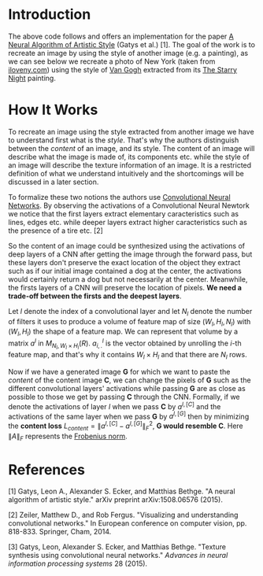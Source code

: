 # Introduction
The above code follows and offers an implementation for the paper [A Neural Algorithm of Artistic Style](https://arxiv.org/abs/1508.06576) (Gatys et al.) [1].
The goal of the work is to recreate an image by using the style of another image (e.g. a painting), as we can see below we recreate a photo of New York (taken from [iloveny.com](https://www.iloveny.com/)) using the style of [Van Gogh](https://en.wikipedia.org/wiki/Vincent_van_Gogh) extracted from its [The Starry Night](https://en.wikipedia.org/wiki/The_Starry_Night) painting.

# How It Works
To recreate an image using the style extracted from another image we have to understand first what is the *style*. That's why the authors distinguish between the *content* of an image, and its style. The content of an image will describe what the image is made of, its components etc. while the style of an image will describe the texture information of an image. It is a restricted definition of what we understand intuitively and the shortcomings will be discussed in a later section.

To formalize these two notions the authors use [Convolutional Neural Networks](https://en.wikipedia.org/wiki/Convolutional_neural_network). By observing the activations of a Convolutional Neural Newtork we notice that the first layers extract elementary caracteristics such as lines, edges etc. while deeper layers extract higher caracteristics such as the presence of a tire etc. [2]

So the content of an image could be synthesized using the activations of deep layers of a CNN after getting the image through the forward pass, but these layers don't preserve the exact location of the object they extract such as if our initial image contained a dog at the center, the activations would certainly return a dog but not necessarily at the center. Meanwhile, the firsts layers of a CNN will preserve the location of pixels. **We need a trade-off between the firsts and the deepest layers**.

Let $l$ denote the index of a convolutional layer and let $N_{l}$ denote the number of filters it uses to produce a volume of feature map of size $(W_{l}, H_{l}, N_{l})$ with $(W_{l}, H_{l})$ the shape of a feature map. We can represent that volume by a matrix $a^{l}$ in $M_{N_{l}, W_{l} \times H_{l}}(R)$. $a_{i,.}^{l}$ is the vector obtained by unrolling the $i$-th feature map, and that's why it contains $W_{l} \times H_{l}$ and that there are $N_{l}$ rows.

Now if we have a generated image **G** for which we want to paste the *content* of the content image **C**, we can change the pixels of **G** such as the different convolutional layers' activations while passing **G** are as close as possible to those we get by passing **C** through the CNN. Formally, if we denote the activations of layer $l$ when we pass **C** by $a^{l, [C]}$ and the activations of the same layer when we pass **G** by $a^{l, [G]}$ then by minimizing the **content loss** $L_{content} = \lVert a^{l, [C]} - a^{l, [G]} \rVert _{F}^{2}$, **G would resemble C**. Here $\lVert A \rVert _{F}$ represents the [Frobenius norm](https://mathworld.wolfram.com/FrobeniusNorm.html).

# References
[1] Gatys, Leon A., Alexander S. Ecker, and Matthias Bethge. "A neural algorithm of artistic style." arXiv preprint arXiv:1508.06576 (2015).

[2] Zeiler, Matthew D., and Rob Fergus. "Visualizing and understanding convolutional networks." In European conference on computer vision, pp. 818-833. Springer, Cham, 2014.

[3] Gatys, Leon, Alexander S. Ecker, and Matthias Bethge. "Texture synthesis using convolutional neural networks." _Advances in neural information processing systems_ 28 (2015).
